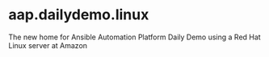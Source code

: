 # aap.dailydemo.linux
The new home for Ansible Automation Platform Daily Demo using a Red Hat Linux server at Amazon
